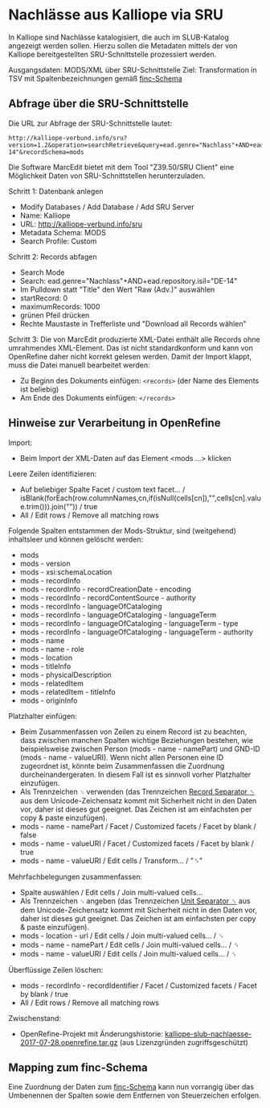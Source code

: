 # Nachlässe aus Kalliope via SRU

In Kalliope sind Nachlässe katalogisiert, die auch im SLUB-Katalog angezeigt werden sollen. Hierzu sollen die Metadaten mittels der von Kalliope bereitgestellten SRU-Schnittstelle prozessiert werden.

Ausgangsdaten: MODS/XML über SRU-Schnittstelle
Ziel: Transformation in TSV mit Spaltenbezeichnungen gemäß [finc-Schema](https://github.com/finc/index/blob/master/schema.xml)

## Abfrage über die SRU-Schnittstelle

Die URL zur Abfrage der SRU-Schnittstelle lautet:
```
http://kalliope-verbund.info/sru?version=1.2&operation=searchRetrieve&query=ead.genre="Nachlass"+AND+ead.repository.isil="DE-14"&recordSchema=mods
```

Die Software MarcEdit bietet mit dem Tool "Z39.50/SRU Client" eine Möglichkeit Daten von SRU-Schnittstellen herunterzuladen.

Schritt 1: Datenbank anlegen
* Modify Databases / Add Database / Add SRU Server
* Name: Kalliope
* URL: http://kalliope-verbund.info/sru
* Metadata Schema: MODS
* Search Profile: Custom

Schritt 2: Records abfagen
* Search Mode
* Search: ead.genre="Nachlass"+AND+ead.repository.isil="DE-14"
* Im Pulldown statt "Title" den Wert "Raw (Adv.)" auswählen
* startRecord: 0
* maximumRecords: 1000
* grünen Pfeil drücken
* Rechte Maustaste in Trefferliste und "Download all Records wählen"

Schritt 3: Die von MarcEdit produzierte XML-Datei enthält alle Records ohne umrahmendes XML-Element. Das ist nicht standardkonform und kann von OpenRefine daher nicht korrekt gelesen werden. Damit der Import klappt, muss die Datei manuell bearbeitet werden:
* Zu Beginn des Dokuments einfügen: ```<records>``` (der Name des Elements ist beliebig)
* Am Ende des Dokuments einfügen: ```</records>```

## Hinweise zur Verarbeitung in OpenRefine

Import:
* Beim Import der XML-Daten auf das Element <mods ...> klicken

Leere Zeilen identifizieren:
* Auf beliebiger Spalte Facet / custom text facet... / isBlank(forEach(row.columnNames,cn,if(isNull(cells[cn]),"",cells[cn].value.trim())).join("")) / true
* All / Edit rows / Remove all matching rows

Folgende Spalten entstammen der Mods-Struktur, sind (weitgehend) inhaltsleer und können gelöscht werden:
* mods
* mods - version
* mods - xsi:schemaLocation
* mods - recordInfo
* mods - recordInfo - recordCreationDate - encoding
* mods - recordInfo - recordContentSource - authority
* mods - recordInfo - languageOfCataloging
* mods - recordInfo - languageOfCataloging - languageTerm
* mods - recordInfo - languageOfCataloging - languageTerm - type
* mods - recordInfo - languageOfCataloging - languageTerm - authority
* mods - name
* mods - name - role
* mods - location
* mods - titleInfo
* mods - physicalDescription
* mods - relatedItem
* mods - relatedItem - titleInfo
* mods - originInfo

Platzhalter einfügen:
* Beim Zusammenfassen von Zeilen zu einem Record ist zu beachten, dass zwischen manchen Spalten wichtige Beziehungen bestehen, wie beispielsweise zwischen Person (mods - name - namePart) und GND-ID (mods - name - valueURI). Wenn nicht allen Personen eine ID zugeordnet ist, könnte beim Zusammenfassen die Zuordnung durcheinandergeraten. In diesem Fall ist es sinnvoll vorher Platzhalter einzufügen.
* Als Trennzeichen ```␞``` verwenden (das Trennzeichen [Record Separator ␟](https://unicode-table.com/en/241E/) aus dem Unicode-Zeichensatz kommt mit Sicherheit nicht in den Daten vor, daher ist dieses gut geeignet. Das Zeichen ist am einfachsten per copy & paste einzufügen).
* mods - name - namePart / Facet / Customized facets / Facet by blank / false
* mods - name - valueURI / Facet / Customized facets / Facet by blank / true
* mods - name - valueURI / Edit cells / Transform... / "␞"

Mehrfachbelegungen zusammenfassen:
* Spalte auswählen / Edit cells / Join multi-valued cells...
* Als Trennzeichen ```␟``` angeben (das Trennzeichen [Unit Separator ␟](http://unicode-table.com/en/241F/) aus dem Unicode-Zeichensatz kommt mit Sicherheit nicht in den Daten vor, daher ist dieses gut geeignet. Das Zeichen ist am einfachsten per copy & paste einzufügen).
* mods - location - url / Edit cells / Join multi-valued cells... / ␟
* mods - name - namePart / Edit cells / Join multi-valued cells... / ␟
* mods - name - valueURI / Edit cells / Join multi-valued cells... / ␟

Überflüssige Zeilen löschen:
* mods - recordInfo - recordIdentifier / Facet / Customized facets / Facet by blank / true
* All / Edit rows / Remove all matching rows

Zwischenstand:
* OpenRefine-Projekt mit Änderungshistorie: [kalliope-slub-nachlaesse-2017-07-28.openrefine.tar.gz](https://www.felixlohmeier.de/slub/kalliope/kalliope-slub-nachlaesse-2017-07-28.openrefine.tar.gz) (aus Lizenzgründen zugriffsgeschützt)

## Mapping zum finc-Schema

Eine Zuordnung der Daten zum [finc-Schema](https://github.com/finc/index/blob/master/schema.xml) kann nun vorrangig über das Umbenennen der Spalten sowie dem Entfernen von Steuerzeichen erfolgen.
